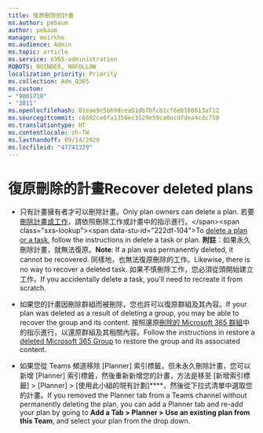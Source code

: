 ```yaml
---
title: 復原刪除的計畫
ms.author: pebaum
author: pebaum
manager: mnirkhe
ms.audience: Admin
ms.topic: article
ms.service: o365-administration
ROBOTS: NOINDEX, NOFOLLOW
localization_priority: Priority
ms.collection: Adm_O365
ms.custom:
- "9001718"
- "3811"
ms.openlocfilehash: 81eae9c5bb9dcea51db7bfcb1cf6eb160613af12
ms.sourcegitcommit: c6692ce0fa1358ec3529e59ca0ecdfdea4cdc759
ms.translationtype: HT
ms.contentlocale: zh-TW
ms.lasthandoff: 09/14/2020
ms.locfileid: "47741329"
---
```

# <a name="recover-deleted-plans"></a><span data-ttu-id="222df-102">復原刪除的計畫</span><span class="sxs-lookup"><span data-stu-id="222df-102">Recover deleted plans</span></span>

- <span data-ttu-id="222df-103">只有計畫擁有者才可以刪除計畫。</span><span class="sxs-lookup"><span data-stu-id="222df-103">Only plan owners can delete a plan.</span></span> <span data-ttu-id="222df-104">若要[刪除計畫或工作](https://support.microsoft.com/office/39e10e78-13f0-446d-94cd-9e562648497a.)，請依照刪除工作或計畫中的指示進行。</span><span class="sxs-lookup"><span data-stu-id="222df-104">To [delete a plan or a task](https://support.microsoft.com/office/39e10e78-13f0-446d-94cd-9e562648497a.), follow the instructions in delete a task or plan.</span></span>  <span data-ttu-id="222df-105">**附註**：如果永久刪除計畫，就無法復原。</span><span class="sxs-lookup"><span data-stu-id="222df-105">**Note**: If a plan was permanently deleted, it cannot be recovered.</span></span> <span data-ttu-id="222df-106">同樣地，也無法復原刪除的工作。</span><span class="sxs-lookup"><span data-stu-id="222df-106">Likewise, there is no way to recover a deleted task.</span></span> <span data-ttu-id="222df-107">如果不慎刪除工作，您必須從頭開始建立工作。</span><span class="sxs-lookup"><span data-stu-id="222df-107">If you accidentally delete a task, you'll need to recreate it from scratch.</span></span>

- <span data-ttu-id="222df-108">如果您的計畫因刪除群組而被刪除，您也許可以復原群組及其內容。</span><span class="sxs-lookup"><span data-stu-id="222df-108">If your plan was deleted as a result of deleting a group, you may be able to recover the group and its content.</span></span> <span data-ttu-id="222df-109">按照還原[刪除的 Microsoft 365 群組](https://docs.microsoft.com/microsoft-365/admin/create-groups/restore-deleted-group?view=o365-worldwide)中的指示進行，以還原群組及其相關內容。</span><span class="sxs-lookup"><span data-stu-id="222df-109">Follow the instructions in restore a [deleted Microsoft 365 Group](https://docs.microsoft.com/microsoft-365/admin/create-groups/restore-deleted-group?view=o365-worldwide) to restore the group and its associated content.</span></span>

- <span data-ttu-id="222df-110">如果您從 Teams 頻道移除 [Planner] 索引標籤，但未永久刪除計畫，您可以新增 [Planner] 索引標籤，然後重新新增您的計畫，方法是移至 [新增索引標籤] > [Planner] > [使用此小組的現有計劃]\*\*\*\*，然後從下拉式清單中選取您的計畫。</span><span class="sxs-lookup"><span data-stu-id="222df-110">If you removed the Planner tab from a Teams channel without permanently deleting the plan, you can add a Planner tab and re-add your plan by going to **Add a Tab > Planner > Use an existing plan from this Team**, and select your plan from the drop down.</span></span>

